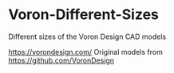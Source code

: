 # Voron-Different-Sizes
Different sizes of the Voron Design CAD models

https://vorondesign.com/
Original models from https://github.com/VoronDesign
